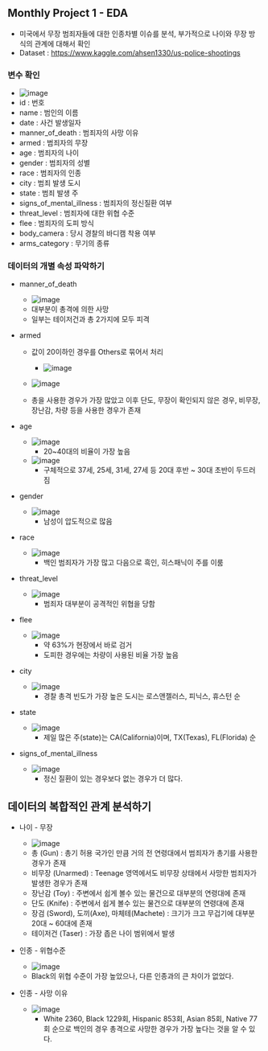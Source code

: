 ## Monthly Project 1 - EDA
  - 미국에서 무장 범죄자들에 대한 인종차별 이슈를 분석, 부가적으로 나이와 무장 방식의 관계에 대해서 확인
  - Dataset : https://www.kaggle.com/ahsen1330/us-police-shootings

### 변수 확인
  - ![image](docs/images/1.png)
  - id : 번호
  - name : 범인의 이름
  - date : 사건 발생일자
  - manner_of_death : 범죄자의 사망 이유
  - armed : 범죄자의 무장
  - age : 범죄자의 나이
  - gender : 범죄자의 성별
  - race : 범죄자의 인종
  - city : 범죄 발생 도시
  - state : 범죄 발생 주
  - signs_of_mental_illness : 범죄자의 정신질환 여부
  - threat_level : 범죄자에 대한 위협 수준
  - flee : 범죄자의 도피 방식
  - body_camera : 당시 경찰의 바디캠 착용 여부
  - arms_category : 무기의 종류

### 데이터의 개별 속성 파악하기
  - manner_of_death
    - ![image](docs/images/2.png)
    - 대부분이 총격에 의한 사망
    - 일부는 테이저건과 총 2가지에 모두 피격

  - armed
    - 값이 20이하인 경우를 Others로 묶어서 처리
      - ![image](docs/images/3.png)
    
    - ![image](docs/images/4.png)
    - 총을 사용한 경우가 가장 많았고 이후 단도, 무장이 확인되지 않은 경우, 비무장, 장난감, 차량 등을 사용한 경우가 존재

  - age
    - ![image](docs/images/5.png)
      - 20~40대의 비율이 가장 높음
    - ![image](docs/images/6.png)
      - 구체적으로 37세, 25세, 31세, 27세 등 20대 후반 ~ 30대 초반이 두드러짐

  - gender
    - ![image](docs/images/7.png)
      - 남성이 압도적으로 많음

  - race
    - ![image](docs/images/8.png)
      - 백인 범죄자가 가장 많고 다음으로 흑인, 히스패닉이 주를 이룸

  - threat_level
    - ![image](docs/images/9.png)
      - 범죄자 대부분이 공격적인 위협을 당함

  - flee
    - ![image](docs/images/10.png)
      - 약 63%가 현장에서 바로 검거
      - 도피한 경우에는 차량이 사용된 비율 가장 높음
    
  - city
    - ![image](docs/images/11.png)
      - 경찰 총격 빈도가 가장 높은 도시는 로스앤젤러스, 피닉스, 휴스턴 순

  - state
    - ![image](docs/images/12.png)
      - 제일 많은 주(state)는 CA(California)이며, TX(Texas), FL(Florida) 순

  - signs_of_mental_illness
    - ![image](docs/images/13.png)
      - 정신 질환이 있는 경우보다 없는 경우가 더 많다.

## 데이터의 복합적인 관계 분석하기
  - 나이 - 무장
    - ![image](docs/images/14.png)
    - 총 (Gun) : 총기 허용 국가인 만큼 거의 전 연령대에서 범죄자가 총기를 사용한 경우가 존재
    - 비무장 (Unarmed) : Teenage 영역에서도 비무장 상태에서 사망한 범죄자가 발생한 경우가 존재
    - 장난감 (Toy) : 주변에서 쉽게 볼수 있는 물건으로 대부분의 연령대에 존재
    - 단도 (Knife) : 주변에서 쉽게 볼수 있는 물건으로 대부분의 연령대에 존재
    - 장검 (Sword), 도끼(Axe), 마체테(Machete) : 크기가 크고 무겁기에 대부분 20대 ~ 60대에 존재
    - 테이저건 (Taser) : 가장 좁은 나이 범위에서 발생

  - 인종 - 위협수준
    - ![image](docs/images/15.png)
    - Black의 위협 수준이 가장 높았으나, 다른 인종과의 큰 차이가 없었다.

  - 인종 - 사망 이유
    - ![image](docs/images/16.png)
      - White 2360, Black 1229회, Hispanic 853회, Asian 85회, Native 77회 순으로 백인의 경우 총격으로 사망한 경우가 가장 높다는 것을 알 수 있다. 
